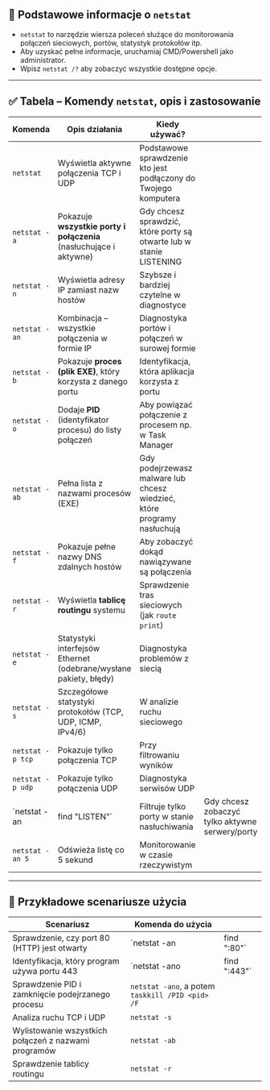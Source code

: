 ## 📌 **Podstawowe informacje o `netstat`**

* `netstat` to narzędzie wiersza poleceń służące do monitorowania połączeń sieciowych, portów, statystyk protokołów itp.
* Aby uzyskać pełne informacje, uruchamiaj CMD/Powershell jako administrator.
* Wpisz `netstat /?` aby zobaczyć wszystkie dostępne opcje.

---

## ✅ **Tabela – Komendy `netstat`, opis i zastosowanie**

| **Komenda**      | **Opis działania**                                                 | **Kiedy używać?**                                                       |                                                 |
| ---------------- | ------------------------------------------------------------------ | ----------------------------------------------------------------------- | ----------------------------------------------- |
| `netstat`        | Wyświetla aktywne połączenia TCP i UDP                             | Podstawowe sprawdzenie kto jest podłączony do Twojego komputera         |                                                 |
| `netstat -a`     | Pokazuje **wszystkie porty i połączenia** (nasłuchujące i aktywne) | Gdy chcesz sprawdzić, które porty są otwarte lub w stanie LISTENING     |                                                 |
| `netstat -n`     | Wyświetla adresy IP zamiast nazw hostów                            | Szybsze i bardziej czytelne w diagnostyce                               |                                                 |
| `netstat -an`    | Kombinacja – wszystkie połączenia w formie IP                      | Diagnostyka portów i połączeń w surowej formie                          |                                                 |
| `netstat -b`     | Pokazuje **proces (plik EXE)**, który korzysta z danego portu      | Identyfikacja, która aplikacja korzysta z portu                         |                                                 |
| `netstat -o`     | Dodaje **PID** (identyfikator procesu) do listy połączeń           | Aby powiązać połączenie z procesem np. w Task Manager                   |                                                 |
| `netstat -ab`    | Pełna lista z nazwami procesów (EXE)                               | Gdy podejrzewasz malware lub chcesz wiedzieć, które programy nasłuchują |                                                 |
| `netstat -f`     | Pokazuje pełne nazwy DNS zdalnych hostów                           | Aby zobaczyć dokąd nawiązywane są połączenia                            |                                                 |
| `netstat -r`     | Wyświetla **tablicę routingu** systemu                             | Sprawdzenie tras sieciowych (jak `route print`)                         |                                                 |
| `netstat -e`     | Statystyki interfejsów Ethernet (odebrane/wysłane pakiety, błędy)  | Diagnostyka problemów z siecią                                          |                                                 |
| `netstat -s`     | Szczegółowe statystyki protokołów (TCP, UDP, ICMP, IPv4/6)         | W analizie ruchu sieciowego                                             |                                                 |
| `netstat -p tcp` | Pokazuje tylko połączenia TCP                                      | Przy filtrowaniu wyników                                                |                                                 |
| `netstat -p udp` | Pokazuje tylko połączenia UDP                                      | Diagnostyka serwisów UDP                                                |                                                 |
| \`netstat -an    | find "LISTEN"\`                                                    | Filtruje tylko porty w stanie nasłuchiwania                             | Gdy chcesz zobaczyć tylko aktywne serwery/porty |
| `netstat -an 5`  | Odświeża listę co 5 sekund                                         | Monitorowanie w czasie rzeczywistym                                     |                                                 |

---

## 🎯 **Przykładowe scenariusze użycia**

| **Scenariusz**                                       | **Komenda do użycia**                            |               |
| ---------------------------------------------------- | ------------------------------------------------ | ------------- |
| Sprawdzenie, czy port 80 (HTTP) jest otwarty         | \`netstat -an                                    | find ":80"\`  |
| Identyfikacja, który program używa portu 443         | \`netstat -ano                                   | find ":443"\` |
| Sprawdzenie PID i zamknięcie podejrzanego procesu    | `netstat -ano`, a potem `taskkill /PID <pid> /F` |               |
| Analiza ruchu TCP i UDP                              | `netstat -s`                                     |               |
| Wylistowanie wszystkich połączeń z nazwami programów | `netstat -ab`                                    |               |
| Sprawdzenie tablicy routingu                         | `netstat -r`                                     |               |

